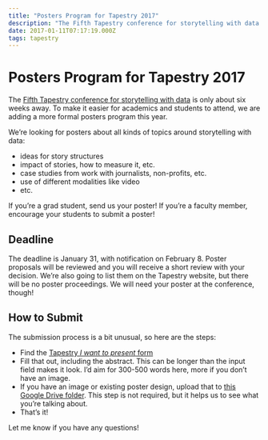 ```yaml
---
title: "Posters Program for Tapestry 2017"
description: "The Fifth Tapestry conference for storytelling with data is only about six weeks away. To make it easier for academics and students to attend, we are adding a more formal posters program this year."
date: 2017-01-11T07:17:19.000Z
tags: tapestry
---
```


# Posters Program for Tapestry 2017

The <a href="https://eagereyes.org/blog/2016/tapestry-2017-st-augustine-fl-on-march-1st">Fifth Tapestry conference for storytelling with data</a> is only about six weeks away. To make it easier for academics and students to attend, we are adding a more formal posters program this year.<!--more-->

We’re looking for posters about all kinds of topics around storytelling with data:

<ul>
    <li>ideas for story structures</li>
    <li>impact of stories, how to measure it, etc.</li>
    <li>case studies from work with journalists, non-profits, etc.</li>
    <li>use of different modalities like video</li>
    <li>etc.</li>
</ul>

If you’re a grad student, send us your poster! If you’re a faculty member, encourage your students to submit a poster!

## Deadline

The deadline is January 31, with notification on February 8. Poster proposals will be reviewed and you will receive a short review with your decision. We’re also going to list them on the Tapestry website, but there will be no poster proceedings. We will need your poster at the conference, though!

## How to Submit

The submission process is a bit unusual, so here are the steps:

<ul>
    <li>Find the <a href="https://docs.google.com/forms/d/e/1FAIpQLSdMo6LUyTOFnN-vLKV5iAz5JZ6PqQmEPCj28TtzF50RZ3CrXQ/viewform?c=0&amp;w=1">Tapestry <em>I want to present</em> form</a></li>
    <li>Fill that out, including the abstract. This can be longer than the input field makes it look. I’d aim for 300-500 words here, more if you don’t have an image.</li>
    <li>If you have an image or existing poster design, upload that to <a href="https://drive.google.com/drive/folders/0B2eQLo-7PRY3MDlzOC02UHJRZFk">this Google Drive folder</a>. This step is not required, but it helps us to see what you’re talking about.</li>
    <li>That’s it!</li>
</ul>

Let me know if you have any questions!


